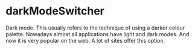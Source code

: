 # darkModeSwitcher
Dark mode. This usually refers to the technique of using a darker colour palette. Nowadays almost all applications have light and dark modes. And now it is very popular on the web. A lot of sites offer this option.
